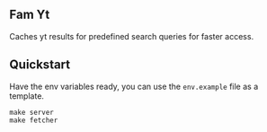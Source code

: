 ## Fam Yt

Caches yt results for predefined search queries for faster access.

## Quickstart
Have the env variables ready, you can use the `env.example` file as a template.
```
make server
make fetcher

```
